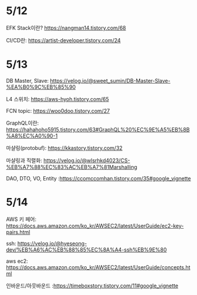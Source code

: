 # 5/12

EFK Stack이란? https://nangman14.tistory.com/68

CI/CD란: https://artist-developer.tistory.com/24

# 5/13

DB Master, Slave: https://velog.io/@sweet_sumin/DB-Master-Slave-%EA%B0%9C%EB%85%90

L4 스위치: https://aws-hyoh.tistory.com/65

FCN topic: https://woo0doo.tistory.com/27

GraphQL이란: https://hahahoho5915.tistory.com/63#GraphQL%20%EC%9E%A5%EB%8B%A8%EC%A0%90-1

마샬링(protobuf): https://kkastory.tistory.com/32

마샬링과 직렬화: https://velog.io/@wlsrhkd4023/CS-%EB%A7%88%EC%83%AC%EB%A7%81Marshalling

DAO, DTO, VO, Entity :https://ccomccomhan.tistory.com/35#google_vignette

# 5/14

AWS 키 페어: https://docs.aws.amazon.com/ko_kr/AWSEC2/latest/UserGuide/ec2-key-pairs.html

ssh: https://velog.io/@hyeseong-dev/%EB%A6%AC%EB%88%85%EC%8A%A4-ssh%EB%9E%80

aws ec2: https://docs.aws.amazon.com/ko_kr/AWSEC2/latest/UserGuide/concepts.html


인바운드/아웃바운드 :https://timeboxstory.tistory.com/11#google_vignette
